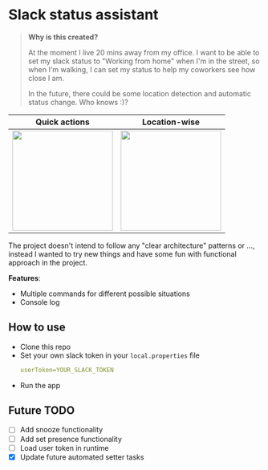 # Slack status assistant

> **Why is this created?**
> 
> At the moment I live 20 mins away from my office.
> I want to be able to set my slack status to "Working from home" when I'm in the street,
> so when I'm walking, I can set my status to help my coworkers see how close I am.
> 
> In the future, there could be some location detection and automatic status change. Who knows :)?

|Quick actions|Location-wise|
|--|--|
|<img src="https://github.com/mahdi-malv/slack-status-assistant/assets/21319971/a05eb55d-048f-43bf-8a2a-69e44e002024" width="200" />|<img src="https://github.com/mahdi-malv/slack-status-assistant/assets/21319971/60571bec-f67a-474e-9da7-a906333342c0" width="200" />|


The project doesn't intend to follow any "clear architecture" patterns or ...,
instead I wanted to try new things and have some fun with functional approach in the project.  


**Features**:
- Multiple commands for different possible situations
- Console log

## How to use
- Clone this repo 
- Set your own slack token in your `local.properties` file
   ```yml
   userToken=YOUR_SLACK_TOKEN
   ```
- Run the app

## Future TODO
- [ ] Add snooze functionality
- [ ] Add set presence functionality
- [ ] Load user token in runtime
- [x] Update future automated setter tasks
